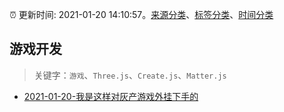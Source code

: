 :alarm_clock: 更新时间: 2021-01-20 14:10:57。[来源分类](../README.md)、[标签分类](../TAGS.md)、[时间分类](../TIMELINE.md)

## 游戏开发


> 关键字：`游戏`、`Three.js`、`Create.js`、`Matter.js`



- [2021-01-20-我是这样对灰产游戏外挂下手的](https://toutiao.io/k/9c35hbn) 